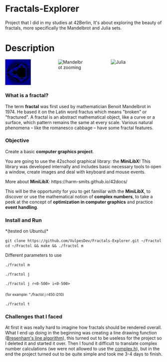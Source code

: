 # Fractals-Explorer
Project that I did in my studies at 42Berlin, It's about exploring the beauty of fractals, more specifically the Mandelbrot and Julia sets.
# Description

<div style="max-width: 100%; display: grid; grid-template-columns: repeat(3, 1fr); grid-gap: 5px;">
  <img src="imgs/mandelbrot.gif" alt="Mandelbrot changing color" style="width: 50%;">
  <img src="imgs/mandelbrot_zoom.gif" alt="Mandelbrot zooming" style="width: 50%;">
  <img src="imgs/julia.gif" alt="Julia" style="width: 50%;">
</div>


<h3>What is a fractal?</h3>
<p>The term <b>fractal</b> was first used by mathematician Benoit Mandelbrot in 1974. He based
it on the Latin word fractus which means "broken" or "fractured".
A fractal is an abstract mathematical object, like a curve or a surface, which pattern
remains the same at every scale.
Various natural phenomena – like the romanesco cabbage – have some fractal features.</p>
<h3>Objective</h3>
<p>Create a basic <b>computer graphics project</b>.</p>
<p>You are going to use the 42school graphical library: the <b>MiniLibX</b>! This library was
developed internally and includes basic necessary tools to open a window, create images
and deal with keyboard and mouse events.</p>
<p>More about <b>MiniLibX</b>: https://harm-smits.github.io/42docs/</p>
<p>This will be the opportunity for you to get familiar with the <b>MiniLibX</b>, to discover
or use the mathematical notion of <b>complex numbers</b>, to take a peek at the concept of
<b>optimization in computer graphics</b> and practice <b>event handling</b>.</p>
<h3>Install and Run</h3>
*(tested on Ubuntu)*

```
git clone https://github.com/VulpesDev/Fractals-Explorer.git ~/Fractol
cd ~/Fractol && make && ./fractol m
```
<p>Different parameters to use</p>

```
./fractol m
```
```
./fractol j
```
```
./fractol j r<0-500> i<0-500>
```
<sub>(for example: "./fractol j r450 i210)</sub>

```
./fractol t
```

<h3>Challenges that I faced</h3>
<p>At first it was really hard to imagine how fractals should be rendered overall. What I end up doing in the beginning was creating a line drawing function (<a href="https://en.wikipedia.org/wiki/Bresenham%27s_line_algorithm">Bresenham's line algorithm</a>), this turned out to be useless for the project so I deleted it and started it over. Then I found it difficult to translate complex number calculations (we were not allowed to use the <a href="https://pubs.opengroup.org/onlinepubs/009695399/basedefs/complex.h.html">complex.h</a>), but in the end the project turned out to be quite simple and took me 3-4 days to finish.
